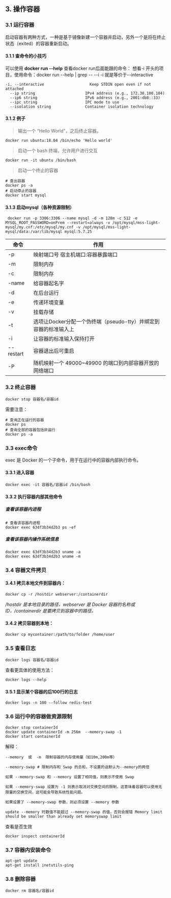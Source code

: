 ## 3. 操作容器
### 3.1 运行容器

启动容器有两种方式，一种是基于镜像新建一个容器并启动，另外一个是将在终止状态（exited）的容器重新启动。

#### 3.1.1 查命令的小技巧
可以使用 **docker run --help** 查看docker run后面能跟的命令：
想看-i 开头的项目，使用命令：docker run --help | grep -- --i
-i 就是等价于--interactive 
```
-i, --interactive                    Keep STDIN open even if not attached
  --ip string                      IPv4 address (e.g., 172.30.100.104)
  --ip6 string                     IPv6 address (e.g., 2001:db8::33)
  --ipc string                     IPC mode to use
  --isolation string               Container isolation technology
```

#### 3.1.2 例子
> 输出一个 “Hello World”，之后终止容器。
```
docker run ubuntu:18.04 /bin/echo 'Hello world'
```
> 启动一个 bash 终端，允许用户进行交互
```
docker run -it ubuntu /bin/bash
```
> 启动一个终止的容器
```
# 查出容器
docker ps -a
# 启动停止的容器
docker start mysql
```
#### 3.1.3 启动mysql（各种资源限制）
```shell
 docker run -p 3306:3306 --name mysql -d -m 128m -c 512 -e MYSQL_ROOT_PASSWORD=onPrem --restart=always -v /opt/mysql/mss-light-mysql/my.cnf:/etc/mysql/my.cnf -v /opt/mysql/mss-light-mysql/data:/var/lib/mysql mysql:5.7.25
```

| 命令 | 作用 |
| --- | --- |
| -p | 映射端口号 宿主机端口:容器暴露端口 |
| -m | 限制内存 |
| -c | 限制内存 |
| -name | 给容器起名字 |
| -d | 在后台运行 |
| -e | 传递环境变量 |
| -v | 挂载存储 |
| -t | 选项让Docker分配一个伪终端（pseudo-tty）并绑定到容器的标准输入上 |
| -i | 让容器的标准输入保持打开 |
| --restart | 容器退出后可重启 |
| -P | 随机映射一个 49000~49900 的端口到内部容器开放的网络端口 |
### 3.2 终止容器
```
docker stop 容器名/容器id
```
需要注意：
```
# 查询正在运行的容器
docker ps
# 查询全部的容器包括非运行
docker ps -a
```
### 3.3 exec命令
exec 是 Docker 的一个子命令，用于在运行中的容器内部执行命令。

#### 3.3.1 进入容器
```
docker exec -it 容器名/容器id /bin/bash
```

#### 3.3.2 执行容器内部其他命令
##### 查看该容器内进程
```shell
# 查看该容器内进程
docker exec 63df3b34d2b3 ps -ef
```
##### 查看该容器内操作系统信息
```text
docker exec 63df3b34d2b3 uname -a
docker exec 63df3b34d2b3 uname -m
```

### 3.4 容器文件拷贝
#### 3.4.1 拷贝本地文件到容器内：
```
docker cp -r /hostdir webserver:/containerdir
```
*/hostdir 是本地目录的路径，webserver 是 Docker 容器的名称或 ID，/containerdir 是要拷贝到容器中的路径。*

#### 3.4.2 拷贝容器到本地：
```
docker cp mycontainer:/path/to/folder /home/user
```

### 3.5 查看日志
```text
docker logs 容器名/容器id
```

查看更具体的使用方法：
```shell
docker logs --help
```

#### 3.5.1 显示某个容器的后100行的日志
```shell
docker logs -n 100 --follow redis-test
```

### 3.6 运行中的容器做资源限制
```shell
docker stop containerId
docker update containerId -m 256m  --memory-swap -1
docker start containerId
```
解释：
```text
--memory  或  -m  限制容器的内存使用量（如10m,200m等）

--memory-swap # 限制内存和 Swap 的总和，不设置的话默认为--memory的两倍

如果 --memory-swap 和 --memory 设置了相同值，则表示不使用 Swap

如果 --memory-swap 设置为 -1 则表示取消对交换空间的限制，这意味着容器可以使用无限量的交换空间，这可能会导致系统性能问题。

如果设置了 --memory-swap 参数，则必须设置 --memory 参数

update --memory 时数值不能超过 --memory-swap 的值，否则会报错 Memory limit should be smaller than already set memoryswap limit
```

查看是否生效

```text
docker inspect containerId
```

### 3.7 容器内安装命令
```
apt-get update
apt-get install inetutils-ping 
```

### 3.8 删除容器
```
docker rm 容器名/容器id
```